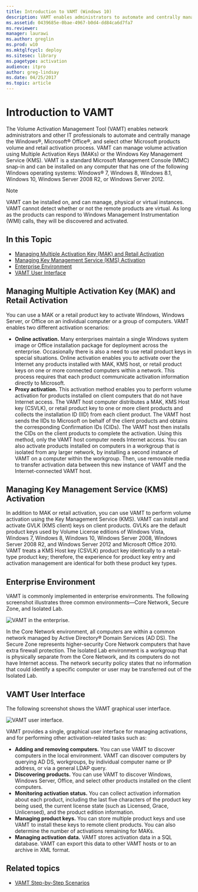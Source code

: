 ```yaml
---
title: Introduction to VAMT (Windows 10)
description: VAMT enables administrators to automate and centrally manage the Windows, Microsoft Office, and select other Microsoft products volume and retail activation process.
ms.assetid: 0439685e-0bae-4967-b0d4-dd84ca6d7fa7
ms.reviewer: 
manager: laurawi
ms.author: greglin
ms.prod: w10
ms.mktglfcycl: deploy
ms.sitesec: library
ms.pagetype: activation
audience: itpro
author: greg-lindsay
ms.date: 04/25/2017
ms.topic: article
---
```


# Introduction to VAMT

The Volume Activation Management Tool (VAMT) enables network administrators and other IT professionals to automate and centrally manage the Windows®, Microsoft® Office®, and select other Microsoft products volume and retail activation process. VAMT can manage volume activation using Multiple Activation Keys (MAKs) or the Windows Key Management Service (KMS). VAMT is a standard Microsoft Management Console (MMC) snap-in and can be installed on any computer that has one of the following Windows operating systems: Windows® 7, Windows 8, Windows 8.1, Windows 10, Windows Server 2008 R2, or Windows Server 2012.

> [!NOTE]
> VAMT can be installed on, and can manage, physical or virtual instances. VAMT cannot detect whether or not the remote products are virtual. As long as the products can respond to Windows Management Instrumentation (WMI) calls, they will be discovered and activated.

## In this Topic

- [Managing Multiple Activation Key (MAK) and Retail Activation](#bkmk-managingmak)
- [Managing Key Management Service (KMS) Activation](#bkmk-managingkms)
- [Enterprise Environment](#bkmk-enterpriseenvironment)
- [VAMT User Interface](#bkmk-userinterface)

## <a href="" id="bkmk-managingmak"></a>Managing Multiple Activation Key (MAK) and Retail Activation

You can use a MAK or a retail product key to activate Windows, Windows Server, or Office on an individual computer or a group of computers. VAMT enables two different activation scenarios:

- **Online activation.** Many enterprises maintain a single Windows system image or Office installation package for deployment across the enterprise. Occasionally there is also a need to use retail product keys in special situations. Online activation enables you to activate over the Internet any products installed with MAK, KMS host, or retail product keys on one or more connected computers within a network. This process requires that each product communicate activation information directly to Microsoft.
- **Proxy activation.** This activation method enables you to perform volume activation for products installed on client computers that do not have Internet access. The VAMT host computer distributes a MAK, KMS Host key (CSVLK), or retail product key to one or more client products and collects the installation ID (IID) from each client product. The VAMT host sends the IIDs to Microsoft on behalf of the client products and obtains the corresponding Confirmation IDs (CIDs). The VAMT host then installs the CIDs on the client products to complete the activation. Using this method, only the VAMT host computer needs Internet access. You can also activate products installed on computers in a workgroup that is isolated from any larger network, by installing a second instance of VAMT on a computer within the workgroup. Then, use removable media to transfer activation data between this new instance of VAMT and the Internet-connected VAMT host.

## <a href="" id="bkmk-managingkms"></a>Managing Key Management Service (KMS) Activation

In addition to MAK or retail activation, you can use VAMT to perform volume activation using the Key Management Service (KMS). VAMT can install and activate GVLK (KMS client) keys on client products. GVLKs are the default product keys used by Volume License editions of Windows Vista, Windows 7, Windows 8, Windows 10, Windows Server 2008, Windows Server 2008 R2, and Windows Server 2012 and Microsoft Office 2010.\
VAMT treats a KMS Host key (CSVLK) product key identically to a retail-type product key; therefore, the experience for product key entry and activation management are identical for both these product key types.

## <a href="" id="bkmk-enterpriseenvironment"></a>Enterprise Environment

VAMT is commonly implemented in enterprise environments. The following screenshot illustrates three common environments—Core Network, Secure Zone, and Isolated Lab.

![VAMT in the enterprise.](images/dep-win8-l-vamt-image001-enterprise.jpg)

In the Core Network environment, all computers are within a common network managed by Active Directory® Domain Services (AD DS). The Secure Zone represents higher-security Core Network computers that have extra firewall protection.
The Isolated Lab environment is a workgroup that is physically separate from the Core Network, and its computers do not have Internet access. The network security policy states that no information that could identify a specific computer or user may be transferred out of the Isolated Lab.

## <a href="" id="bkmk-userinterface"></a>VAMT User Interface

The following screenshot shows the VAMT graphical user interface.

![VAMT user interface.](images/vamtuserinterfaceupdated.jpg)

VAMT provides a single, graphical user interface for managing activations, and for performing other activation-related tasks such as:

- **Adding and removing computers.** You can use VAMT to discover computers in the local environment. VAMT can discover computers by querying AD DS, workgroups, by individual computer name or IP address, or via a general LDAP query.
- **Discovering products.** You can use VAMT to discover Windows, Windows Server, Office, and select other products installed on the client computers.
- **Monitoring activation status.** You can collect activation information about each product, including the last five characters of the product key being used, the current license state (such as Licensed, Grace, Unlicensed), and the product edition information.
- **Managing product keys.** You can store multiple product keys and use VAMT to install these keys to remote client products. You can also determine the number of activations remaining for MAKs.
- **Managing activation data.** VAMT stores activation data in a SQL database. VAMT can export this data to other VAMT hosts or to an archive in XML format.

## Related topics

- [VAMT Step-by-Step Scenarios](vamt-step-by-step.md)
